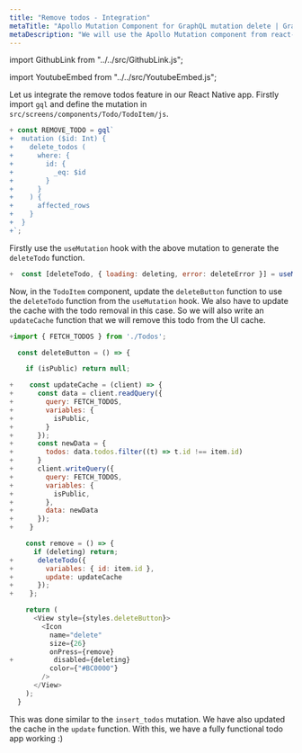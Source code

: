 ```yaml
---
title: "Remove todos - Integration"
metaTitle: "Apollo Mutation Component for GraphQL mutation delete | GraphQL React Native Apollo Tutorial"
metaDescription: "We will use the Apollo Mutation component from react-apollo with variables as an example to delete existing data and update cache automatically"
---
```


import GithubLink from "../../src/GithubLink.js";

import YoutubeEmbed from "../../src/YoutubeEmbed.js";

<YoutubeEmbed link="https://www.youtube.com/embed/nz26rPS6dLk" />

Let us integrate the remove todos feature in our React Native app. Firstly import `gql` and define the mutation in `src/screens/components/Todo/TodoItem/js`.


<GithubLink link="https://github.com/hasura/learn-graphql/blob/master/tutorials/mobile/react-native-apollo/app-final/src/screens/components/Todo/TodoItem.js" text="TodoItem.js"/>

```js
+ const REMOVE_TODO = gql`
+  mutation ($id: Int) {
+    delete_todos (
+      where: {
+        id: {
+          _eq: $id
+        }
+      }
+    ) {
+      affected_rows
+    }
+  }
+`;
```

Firstly use the `useMutation` hook with the above mutation to generate the `deleteTodo` function.

```js
+  const [deleteTodo, { loading: deleting, error: deleteError }] = useMutation(REMOVE_TODO);
```

Now, in the `TodoItem` component, update the `deleteButton` function to use the `deleteTodo` function from the `useMutation` hook. We also have to update the cache with the todo removal in this case. So we will also write an `updateCache` function that we will remove this todo from the UI cache.

```js
+import { FETCH_TODOS } from './Todos';
```

```js
  const deleteButton = () => {

    if (isPublic) return null;

+    const updateCache = (client) => {
+      const data = client.readQuery({
+        query: FETCH_TODOS,
+        variables: {
+          isPublic,
+        }
+      });
+      const newData = {
+        todos: data.todos.filter((t) => t.id !== item.id)
+      }
+      client.writeQuery({
+        query: FETCH_TODOS,
+        variables: {
+          isPublic,
+        },
+        data: newData
+      });
+    }

    const remove = () => {
      if (deleting) return;
+      deleteTodo({
+        variables: { id: item.id },
+        update: updateCache
+      });
+    };

    return (
      <View style={styles.deleteButton}>
        <Icon
          name="delete"
          size={26}
          onPress={remove}
+          disabled={deleting}
          color={"#BC0000"}
        />
      </View>
    );
  }

```

This was done similar to the `insert_todos` mutation. We have also updated the cache in the `update` function. With this, we have a fully functional todo app working :)
